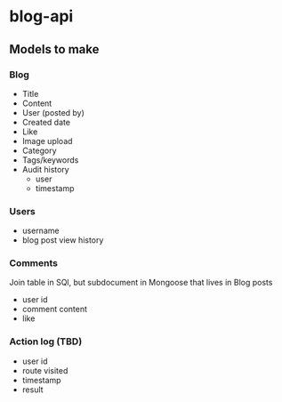 # blog-api

## Models to make

### Blog

- Title
- Content
- User (posted by)
- Created date
- Like
- Image upload
- Category
- Tags/keywords
- Audit history
    - user
    - timestamp



### Users

- username
- blog post view history

### Comments
Join table in SQl, but subdocument in Mongoose that lives in Blog posts
- user id
- comment content
- like

### Action log (TBD)

- user id
- route visited
- timestamp
- result